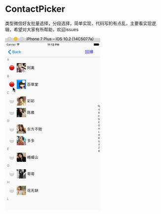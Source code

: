 # ContactPicker
类型微信好友批量选择，分段选择，简单实现，代码写的有点乱，主要看实现逻辑，希望对大家有所帮助，欢迎issues

![Screenshots](https://github.com/ganjmeng/ContactPicker/blob/master/contactPicker.gif)
